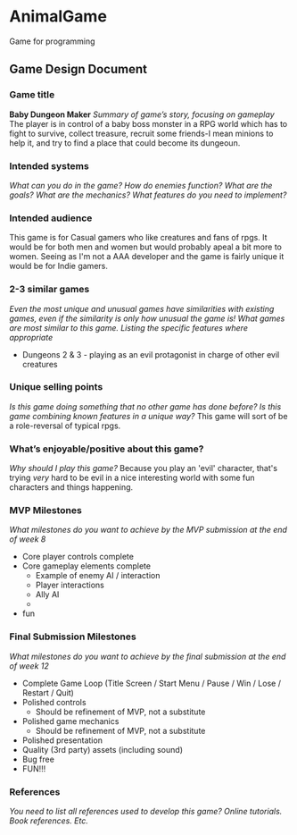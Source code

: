 # AnimalGame
Game for programming

## Game Design Document

### Game title
__Baby Dungeon Maker__
_Summary of game’s story, focusing on gameplay_
The player is in control of a baby boss monster in a RPG world which has to fight to survive, collect treasure, recruit some friends-I mean minions to help it, and try to find a place that could become its dungeoun.

### Intended systems
_What can you do in the game?  How do enemies function?  What are the goals?  What are the mechanics?  What features do you need to implement?_


### Intended audience
This game is for Casual gamers who like creatures and fans of rpgs. It would be for both men and women but would probably apeal a bit more to women. Seeing as I'm not a AAA developer and the game is fairly unique it would be for Indie gamers.

### 2-3 similar games
_Even the most unique and unusual games have similarities with existing games, even if the similarity is only how unusual the game is!  What games are most similar to this game.  Listing the specific features where appropriate_
* Dungeons 2 & 3 - playing as an evil protagonist in charge of other evil creatures

### Unique selling points
_Is this game doing something that no other game has done before?  Is this game combining known features in a unique way?_
This game will sort of be a role-reversal of typical rpgs.

### What’s enjoyable/positive about this game?
_Why should I play this game?_
Because you play an 'evil' character, that's trying _very_ hard to be evil in a nice interesting world with some fun characters and things happening.

### MVP Milestones
_What milestones do you want to achieve by the MVP submission at the end of week 8_
*	Core player controls complete
*	Core gameplay elements complete
    *	Example of enemy AI / interaction
    *	Player interactions
    * Ally AI
    * 
*  fun

### Final Submission Milestones
_What milestones do you want to achieve by the final submission at the end of week 12_
*	Complete Game Loop (Title Screen / Start Menu / Pause / Win / Lose / Restart / Quit)
*	Polished controls
    * Should be refinement of MVP, not a substitute
*	Polished game mechanics
    * Should be refinement of MVP, not a substitute
*	Polished presentation
*	Quality (3rd party) assets (including sound)
*	Bug free
*	FUN!!!

### References
_You need to list all references used to develop this game?  Online tutorials.  Book references.  Etc._
